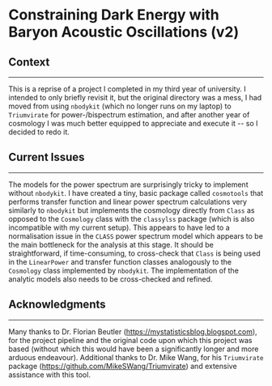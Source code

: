 # Constraining Dark Energy with Baryon Acoustic Oscillations (v2)

## Context
-----------------------------------------------------------------------
This is a reprise of a project I completed in my third year of university.
I intended to only briefly revisit it, but the original directory was a
mess, I had moved from using `nbodykit` (which no longer runs on my 
laptop) to `Triumvirate` for power-/bispectrum estimation, and after another
year of cosmology I was much better equipped to appreciate and execute
it -- so I decided to redo it.

## Current Issues
-----------------------------------------------------------------------
The models for the power spectrum are surprisingly tricky to implement
without `nbodykit`. I have created a tiny, basic package called `cosmotools` that performs 
transfer function and linear power spectrum calculations very similarly to `nbodykit` but implements the cosmology 
directly from `Class` as opposed to the `Cosmology` class with the 
`classylss` package (which is also incompatible with my current setup). 
This appears to have led to a normalisation issue in the `CLASS` power spectrum model which appears to be 
the main bottleneck for the analysis at this stage. It should be straightforward, if time-consuming, 
to cross-check that `Class` is being used in the `LinearPower` and transfer 
function classes analogously to the `Cosmology` class implemented by `nbodykit`.
The implementation of the analytic models also needs to be cross-checked and refined.

## Acknowledgments
-----------------------------------------------------------------------
Many thanks to Dr. Florian Beutler (https://mystatisticsblog.blogspot.com), 
for the project pipeline and the original code upon which this project was 
based (without which this would have been a significantly longer and more 
arduous endeavour). Additional thanks to Dr. Mike Wang, for his `Triumvirate` 
package (https://github.com/MikeSWang/Triumvirate) and extensive assistance 
with this tool.
